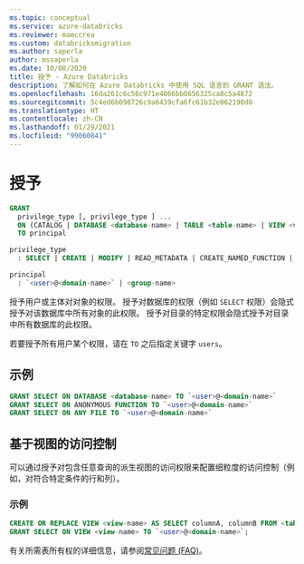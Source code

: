 ```yaml
---
ms.topic: conceptual
ms.service: azure-databricks
ms.reviewer: mamccrea
ms.custom: databricksmigration
ms.author: saperla
author: mssaperla
ms.date: 10/08/2020
title: 授予 - Azure Databricks
description: 了解如何在 Azure Databricks 中使用 SQL 语言的 GRANT 语法。
ms.openlocfilehash: 16da261c6c56c971e4066bb8656325ca8c5a4872
ms.sourcegitcommit: 5c4ed6b098726c9a6439cfa6fc61b32e062198d0
ms.translationtype: HT
ms.contentlocale: zh-CN
ms.lasthandoff: 01/29/2021
ms.locfileid: "99060841"
---
```

# <a name="grant"></a>授予

```sql
GRANT
  privilege_type [, privilege_type ] ...
  ON (CATALOG | DATABASE <database-name> | TABLE <table-name> | VIEW <view-name> | FUNCTION <function-name> | ANONYMOUS FUNCTION | ANY FILE)
  TO principal

privilege_type
  : SELECT | CREATE | MODIFY | READ_METADATA | CREATE_NAMED_FUNCTION | ALL PRIVILEGES

principal
  : `<user>@<domain-name>` | <group-name>
```

授予用户或主体对对象的权限。 授予对数据库的权限（例如 ``SELECT`` 权限）会隐式授予对该数据库中所有对象的此权限。 授予对目录的特定权限会隐式授予对目录中所有数据库的此权限。

若要授予所有用户某个权限，请在 ``TO`` 之后指定关键字 ``users``。

## <a name="examples"></a>示例

```sql
GRANT SELECT ON DATABASE <database-name> TO `<user>@<domain-name>`
GRANT SELECT ON ANONYMOUS FUNCTION TO `<user>@<domain-name>`
GRANT SELECT ON ANY FILE TO `<user>@<domain-name>`
```

## <a name="view-based-access-control"></a>基于视图的访问控制

可以通过授予对包含任意查询的派生视图的访问权限来配置细粒度的访问控制（例如，对符合特定条件的行和列）。

### <a name="examples"></a>示例

```sql
CREATE OR REPLACE VIEW <view-name> AS SELECT columnA, columnB FROM <table-name> WHERE columnC > 1000;
GRANT SELECT ON VIEW <view-name> TO `<user>@<domain-name>`;
```

有关所需表所有权的详细信息，请参阅[常见问题 (FAQ)](../../../../security/access-control/table-acls/object-privileges.md#frequently-asked-questions-faq)。